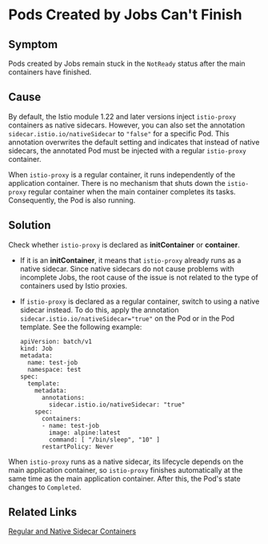 # Pods Created by Jobs Can't Finish

## Symptom

Pods created by Jobs remain stuck in the `NotReady` status after the main containers have finished.

## Cause
By default, the Istio module 1.22 and later versions inject `istio-proxy` containers as native sidecars. However, you can also set the annotation `sidecar.istio.io/nativeSidecar` to `"false"` for a specific Pod. This annotation overwrites the default setting and indicates that instead of native sidecars, the annotated Pod must be injected with a regular `istio-proxy` container.

When `istio-proxy` is a regular container, it runs independently of the application container. There is no mechanism that shuts down the `istio-proxy` regular container when the main container completes its tasks. Consequently, the Pod is also running.

## Solution

Check whether `istio-proxy` is declared as **initContainer** or **container**.

- If it is an **initContainer**, it means that `istio-proxy` already runs as a native sidecar. Since native sidecars do not cause problems with incomplete Jobs, the root cause of the issue is not related to the type of containers used by Istio proxies.
   
- If `istio-proxy` is declared as a regular container, switch to using a native sidecar instead. To do this, apply the annotation `sidecar.istio.io/nativeSidecar="true"` on the Pod or in the Pod template. See the following example:

  ```
  apiVersion: batch/v1
  kind: Job
  metadata:
    name: test-job
    namespace: test
  spec:
    template:
      metadata:
        annotations:
          sidecar.istio.io/nativeSidecar: "true"
      spec:
        containers:
        - name: test-job
          image: alpine:latest
          command: [ "/bin/sleep", "10" ]
        restartPolicy: Never
  ```

When `istio-proxy` runs as a native sidecar, its lifecycle depends on the main application container, so `istio-proxy` finishes automatically at the same time as the main application container. After this, the Pod's state changes to `Completed`.


## Related Links

[Regular and Native Sidecar Containers](https://kyma-project.io/#/istio/user/00-20-istio-proxy-as-native-sidecar)
